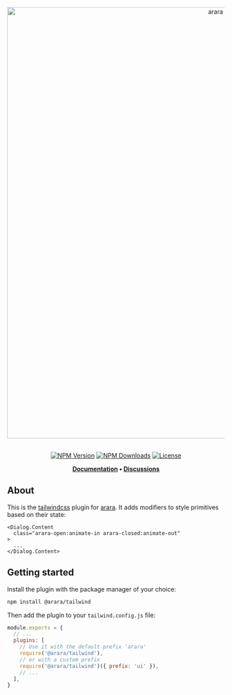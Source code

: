 <div align="center">
  <a href="https://arara.dev">
    <img src="https://arara.dev/readme/arara.png" width=1000 alt="arara banner" />
  </a>
</div>
<br />
<div align="center">

[![NPM Version](https://img.shields.io/npm/v/arara)](https://www.npmjs.com/package/arara)
[![NPM Downloads](https://img.shields.io/npm/dm/arara)](https://www.npmjs.com/package/arara)
[![License](https://img.shields.io/github/license/araradev/arara)](https://github.com/araradev/arara/blob/main/LICENSE)

**[Documentation](https://arara.dev/) • [Discussions](https://github.com/araradev/arara/discussions)**
</div>

## About
This is the [tailwindcss](https://tailwindcss.com/) plugin for [arara](https://arara.dev/). It adds modifiers to style primitives based on their state:

```tsx
<Dialog.Content
  class="arara-open:animate-in arara-closed:animate-out"
>
  ...
</Dialog.Content>
```

## Getting started
Install the plugin with the package manager of your choice:

```bash
npm install @arara/tailwind
```

Then add the plugin to your `tailwind.config.js` file:

```js
module.exports = {
  // ...
  plugins: [
    // Use it with the default prefix 'arara'
    require('@arara/tailwind'),
    // or with a custom prefix
    require('@arara/tailwind')({ prefix: 'ui' }),
    // ...
  ],
}
```
